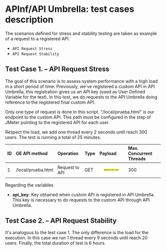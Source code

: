 # APInf/API Umbrella: test cases description #

The scenarios defined for stress and stability testing are taken as example of a request to a registered API.

- `API Request Stress`
- `API Request Stability` 

## Test Case 1. – API Request Stress ##

The goal of this scenario is to assess system performance with a high load in a short period of time. Previously, we've registered a custom API in API Umbrella, this registration gives us an API key (used as User Defined Variable for the test). In this test, we do requests to the API Umbrella doing reference to the registered final custom API.

Only one type of request is done in this script. "/local/prueba.html" is our endpoint to the custom API.
This path must be configured in the step of JMeter pointing to the registered API for each user.

Respect the load, we add one thread every 2 seconds until reach 300 users. The test is running a total of 25 minutes.

|ID	| GE API method	| Operation	| Type	| Payload	| Max. Concurrent Threads |
|---|:--------------|:----------|:------|:----------|:------------------------|
| 1 | /local/prueba.html  |  Request to API	| GET	| ![Request API data](./payloadCallAPI.png) | 300 |

Regarding the variables

- **api_key**: Key obtained when custom API is registered in API Umbrella. This key is necessary to do requests to the custom API through API Umbrella.

## Test Case 2. – API Request Stability ##

It's analogous to the test case 1. The only difference is the load for the execution. In this case we run 1 thread every 9 seconds until reach 20 users. Finally, the total duration of test is 6 hours.